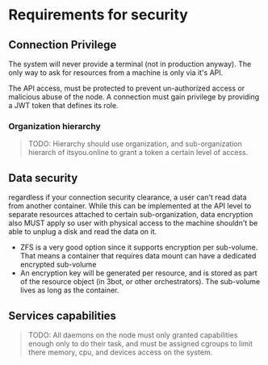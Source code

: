 # Requirements for security
## Connection Privilege
The system will never provide a terminal (not in production anyway). The only way to ask for resources from a machine is only via it's API.

The API access, must be protected to prevent un-authorized access or malicious abuse of the node. A connection must gain privilege by providing a JWT token that defines its role.

### Organization hierarchy
> TODO: Hierarchy should use organization, and sub-organization hierarch of itsyou.online to grant a token a certain level of access. 

## Data security
regardless if your connection security clearance, a user can't read data from another container. While this can be implemented at the API level to separate resources attached to certain sub-organization, data encryption also MUST apply so user with physical access to the machine shouldn't be able to unplug a disk and read the data on it.

- ZFS is a very good option since it supports encryption per sub-volume. That means a container that requires data mount can have a dedicated encrypted sub-volume
- An encryption key will be generated per resource, and is stored as part of the resource object (in 3bot, or other orchestrators). The sub-volume lives as long as the container.

## Services capabilities
> TODO: All daemons on the node must only granted capabilities enough only to do their task, and must be assigned cgroups to limit there memory, cpu, and devices access on the system.